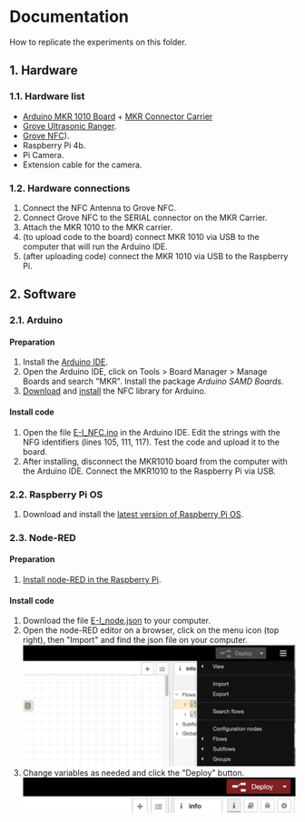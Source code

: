 # Documentation

How to replicate the experiments on this folder.

## 1. Hardware

### 1.1. Hardware list

 - [Arduino MKR 1010 Board](https://web.archive.org/web/20211011134406/https://docs.arduino.cc/hardware/mkr-wifi-1010/) + [MKR Connector Carrier](https://web.archive.org/web/20211011134727/https://docs.arduino.cc/hardware/mkr-connector-carrier/)
 - [Grove Ultrasonic Ranger](https://web.archive.org/web/20210505093856/https://wiki.seeedstudio.com/Grove-Ultrasonic_Ranger/).
 - [Grove NFC](https://web.archive.org/web/20210118105822/https://wiki.seeedstudio.com/Grove_NFC/)).
 - Raspberry Pi 4b.
 - Pi Camera.
 - Extension cable for the camera.

### 1.2. Hardware connections

 1. Connect the NFC Antenna to Grove NFC.
 1. Connect Grove NFC to the SERIAL connector on the MKR Carrier.
 1. Attach the MKR 1010 to the MKR carrier.
 1. (to upload code to the board) connect MKR 1010 via USB to the computer that will run the Arduino IDE.
 1. (after uploading code) connect the MKR 1010 via USB to the Raspberry Pi.

## 2. Software

### 2.1. Arduino

#### Preparation

 1. Install the [Arduino IDE](https://web.archive.org/web/20211006233325/https://www.arduino.cc/en/Guide).
 1. Open the Arduino IDE, click on Tools > Board Manager > Manage Boards and search "MKR". Install the package _Arduino SAMD Boards_.
 1. [Download](https://github.com/vongomben/fluid-networks/raw/master/Libraries/NFC.zip) and [install](https://web.archive.org/web/20210118105822/https://wiki.seeedstudio.com/Grove_NFC/) the NFC library for Arduino.

#### Install code

 1. Open the file [E-I_NFC.ino](../E-I_NFC/E-I_NFC.ino) in the Arduino IDE. Edit the strings with the NFG identifiers (lines 105, 111, 117). Test the code and upload it to the board.
 1. After installing, disconnect the MKR1010 board from the computer with the Arduino IDE. Connect the MKR1010 to the Raspberry Pi via USB.

### 2.2. Raspberry Pi OS

 1. Download and install the [latest version of Raspberry Pi OS](https://web.archive.org/web/20211010224609/https://www.raspberrypi.com/software/).

### 2.3. Node-RED

#### Preparation

 1. [Install node-RED in the Raspberry Pi](https://web.archive.org/web/20210722184839/https://nodered.org/docs/getting-started/raspberrypi).

#### Install code

 1. Download the file [E-I_node.json](../E-I_node/E-I_node.json) to your computer.
 1. Open the node-RED editor on a browser, click on the menu icon (top right), then "Import" and find the json file on your computer.
 ![Import](import.png)
 1. Change variables as needed and click the "Deploy" button.
 ![Deploy](deploy.png)
